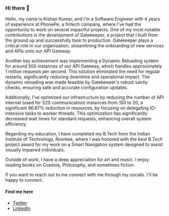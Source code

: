 ### Hi there 👋

Hello, my name is Kishan Kumar, and I'm a Software Engineer with 4 years of experience at PhonePe, a fintech company, where I've had the opportunity to work on several impactful projects. One of my most notable contributions is the development of Gatekeeper, a project that I built from the ground up and successfully took to production. Gatekeeper plays a critical role in our organization, streamlining the onboarding of new services and APIs onto our API Gateway.

Another key achievement was implementing a Dynamic Reloading system for around 500 instances of our API Gateway, which handles approximately 1 million requests per second. This solution eliminated the need for regular restarts, significantly reducing downtime and operational impact. The dynamic reloading was made feasible by Gatekeeper's robust sanity checks, ensuring safe and accurate configuration updates.

Additionally, I've optimized our infrastructure by reducing the number of API internal (used for S2S communication) instances from 150 to 20, a significant 86.67% reduction in resources, by focusing on delegating IO-intensive tasks to worker threads. This optimization has significantly decreased wait times for standard requests, enhancing overall system efficiency.

Regarding my education, I have completed my B.Tech from the Indian Institute of Technology, Roorkee, where I was honored with the best B.Tech project award for my work on a Smart Navigation system designed to assist visually impaired individuals.

Outside of work, I have a deep appreciation for art and music. I enjoy reading books on Cosmos, Philosophy, and sometimes fiction.

If you want to reach out to me connect with me through my socials. I'll be happy to connect.
#### Find me here
<ul>
  <li> <a href="https://twitter.com/0xkishankumar">Twitter</a> </li>
  <li> <a href="https://www.linkedin.com/in/kishankumarchandravanshi/">LinkedIn</a> </li>
</ul>
   
<!--
**confusedconsciousness/confusedconsciousness** is a ✨ _special_ ✨ repository because its `README.md` (this file) appears on your GitHub profile.

Here are some ideas to get you started:

- 🔭 I’m currently working on ...
- 🌱 I’m currently learning ...
- 👯 I’m looking to collaborate on ...
- 🤔 I’m looking for help with ...
- 💬 Ask me about ...
- 📫 How to reach me: ...
- 😄 Pronouns: ...
- ⚡ Fun fact: ...
-->
